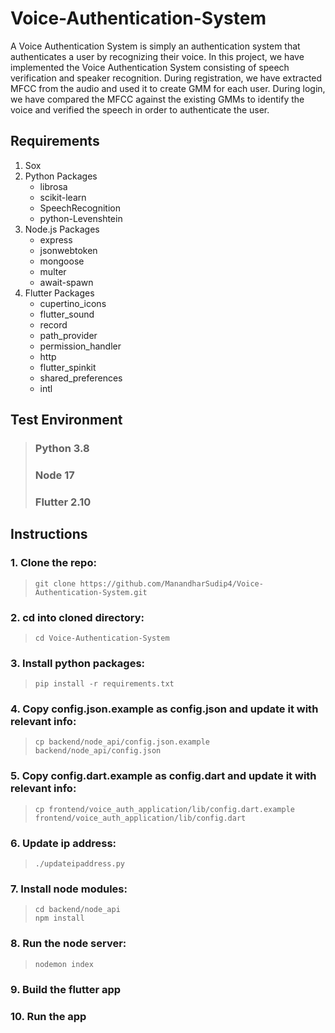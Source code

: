 # Voice-Authentication-System
A Voice Authentication System is simply an authentication system that authenticates a user by recognizing their voice. In this project, we have implemented the Voice Authentication System consisting of speech verification and speaker recognition. During registration, we have extracted MFCC from the audio and used it to create GMM for each user. During login, we have compared the MFCC against the existing GMMs to identify the voice and verified the speech in order to authenticate the user.
## Requirements
1. Sox
2. Python Packages
    - librosa
    - scikit-learn
    - SpeechRecognition
    - python-Levenshtein
3. Node.js Packages
    - express
    - jsonwebtoken
    - mongoose
    - multer
    - await-spawn
4. Flutter Packages
    - cupertino_icons
    - flutter_sound
    - record
    - path_provider
    - permission_handler
    - http
    - flutter_spinkit
    - shared_preferences
    - intl

## Test Environment
>### Python 3.8
>### Node 17
>### Flutter 2.10
## Instructions

### 1. Clone the repo:
>`git clone https://github.com/ManandharSudip4/Voice-Authentication-System.git`
### 2. cd into cloned directory:

>`cd Voice-Authentication-System`
### 3. Install python packages:
>`pip install -r requirements.txt`
### 4. Copy config.json.example as config.json and update it with relevant info:
>`cp backend/node_api/config.json.example backend/node_api/config.json`  

### 5. Copy config.dart.example as config.dart and update it with relevant info:
>`cp frontend/voice_auth_application/lib/config.dart.example frontend/voice_auth_application/lib/config.dart`

### 6. Update ip address:
>`./updateipaddress.py`
### 7. Install node modules:
>`cd backend/node_api`  
>`npm install`
### 8. Run the node server:
>`nodemon index`  
### 9. Build the flutter app
### 10. Run the app